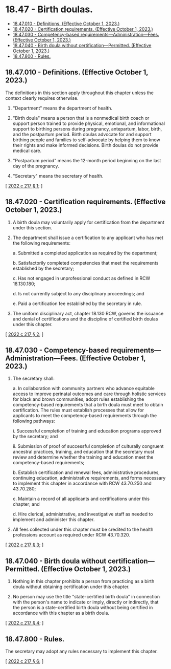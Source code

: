 # 18.47 - Birth doulas.
* [18.47.010 - Definitions. (Effective October 1, 2023.)](#1847010---definitions-effective-october-1-2023)
* [18.47.020 - Certification requirements. (Effective October 1, 2023.)](#1847020---certification-requirements-effective-october-1-2023)
* [18.47.030 - Competency-based requirements—Administration—Fees. (Effective October 1, 2023.)](#1847030---competency-based-requirementsadministrationfees-effective-october-1-2023)
* [18.47.040 - Birth doula without certification—Permitted. (Effective October 1, 2023.)](#1847040---birth-doula-without-certificationpermitted-effective-october-1-2023)
* [18.47.800 - Rules.](#1847800---rules)
## 18.47.010 - Definitions. (Effective October 1, 2023.)
The definitions in this section apply throughout this chapter unless the context clearly requires otherwise.

1. "Department" means the department of health.

2. "Birth doula" means a person that is a nonmedical birth coach or support person trained to provide physical, emotional, and informational support to birthing persons during pregnancy, antepartum, labor, birth, and the postpartum period. Birth doulas advocate for and support birthing people and families to self-advocate by helping them to know their rights and make informed decisions. Birth doulas do not provide medical care.

3. "Postpartum period" means the 12-month period beginning on the last day of the pregnancy.

4. "Secretary" means the secretary of health.

\[ [2022 c 217 § 1](https://lawfilesext.leg.wa.gov/biennium/2021-22/Pdf/Bills/Session%20Laws/House/1881-S.SL.pdf?cite=2022%20c%20217%20§%201); \]

## 18.47.020 - Certification requirements. (Effective October 1, 2023.)
1. A birth doula may voluntarily apply for certification from the department under this section.

2. The department shall issue a certification to any applicant who has met the following requirements:

   a. Submitted a completed application as required by the department;

   b. Satisfactorily completed competencies that meet the requirements established by the secretary;

   c. Has not engaged in unprofessional conduct as defined in RCW 18.130.180;

   d. Is not currently subject to any disciplinary proceedings; and

   e. Paid a certification fee established by the secretary in rule.

3. The uniform disciplinary act, chapter 18.130 RCW, governs the issuance and denial of certifications and the discipline of certified birth doulas under this chapter.

\[ [2022 c 217 § 2](https://lawfilesext.leg.wa.gov/biennium/2021-22/Pdf/Bills/Session%20Laws/House/1881-S.SL.pdf?cite=2022%20c%20217%20§%202); \]

## 18.47.030 - Competency-based requirements—Administration—Fees. (Effective October 1, 2023.)
1. The secretary shall:

   a. In collaboration with community partners who advance equitable access to improve perinatal outcomes and care through holistic services for black and brown communities, adopt rules establishing the competency-based requirements that a birth doula must meet to obtain certification. The rules must establish processes that allow for applicants to meet the competency-based requirements through the following pathways:

      i. Successful completion of training and education programs approved by the secretary; and

      ii. Submission of proof of successful completion of culturally congruent ancestral practices, training, and education that the secretary must review and determine whether the training and education meet the competency-based requirements;

   b. Establish certification and renewal fees, administrative procedures, continuing education, administrative requirements, and forms necessary to implement this chapter in accordance with RCW 43.70.250 and 43.70.280;

   c. Maintain a record of all applicants and certifications under this chapter; and

   d. Hire clerical, administrative, and investigative staff as needed to implement and administer this chapter.

2. All fees collected under this chapter must be credited to the health professions account as required under RCW 43.70.320.

\[ [2022 c 217 § 3](https://lawfilesext.leg.wa.gov/biennium/2021-22/Pdf/Bills/Session%20Laws/House/1881-S.SL.pdf?cite=2022%20c%20217%20§%203); \]

## 18.47.040 - Birth doula without certification—Permitted. (Effective October 1, 2023.)
1. Nothing in this chapter prohibits a person from practicing as a birth doula without obtaining certification under this chapter.

2. No person may use the title "state-certified birth doula" in connection with the person's name to indicate or imply, directly or indirectly, that the person is a state-certified birth doula without being certified in accordance with this chapter as a birth doula.

\[ [2022 c 217 § 4](https://lawfilesext.leg.wa.gov/biennium/2021-22/Pdf/Bills/Session%20Laws/House/1881-S.SL.pdf?cite=2022%20c%20217%20§%204); \]

## 18.47.800 - Rules.
The secretary may adopt any rules necessary to implement this chapter.

\[ [2022 c 217 § 6](https://lawfilesext.leg.wa.gov/biennium/2021-22/Pdf/Bills/Session%20Laws/House/1881-S.SL.pdf?cite=2022%20c%20217%20§%206); \]

